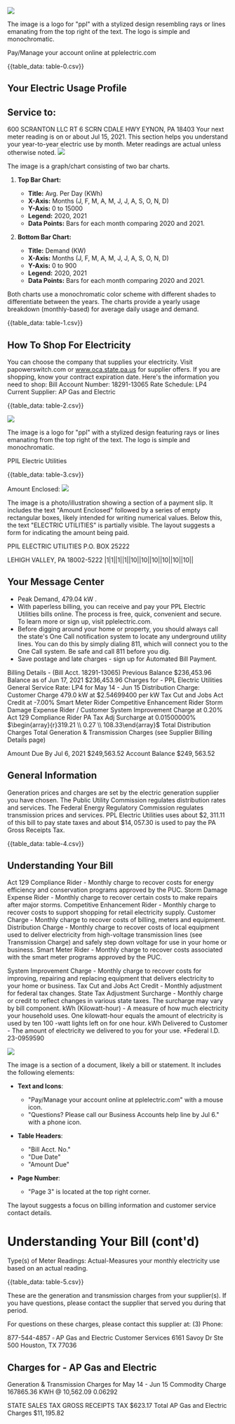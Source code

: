 ![](images/img-0.jpeg)

The image is a logo for "ppl" with a stylized design resembling rays or lines emanating from the top right of the text. The logo is simple and monochromatic.

Pay/Manage your account online at pplelectric.com

{{table_data: table-0.csv}}

## Your Electric Usage Profile

## Service to:

600 SCRANTON LLC
RT 6 SCRN CDALE HWY
EYNON, PA 18403
Your next meter reading is on or about Jul 15, 2021.
This section helps you understand your year-to-year electric use by month. Meter readings are actual unless otherwise noted.
![](images/img-1.jpeg)

The image is a graph/chart consisting of two bar charts.

1. **Top Bar Chart:**
   - **Title:** Avg. Per Day (KWh)
   - **X-Axis:** Months (J, F, M, A, M, J, J, A, S, O, N, D)
   - **Y-Axis:** 0 to 15000
   - **Legend:** 2020, 2021
   - **Data Points:** Bars for each month comparing 2020 and 2021.

2. **Bottom Bar Chart:**
   - **Title:** Demand (KW)
   - **X-Axis:** Months (J, F, M, A, M, J, J, A, S, O, N, D)
   - **Y-Axis:** 0 to 900
   - **Legend:** 2020, 2021
   - **Data Points:** Bars for each month comparing 2020 and 2021.

Both charts use a monochromatic color scheme with different shades to differentiate between the years. The charts provide a yearly usage breakdown (monthly-based) for average daily usage and demand.

{{table_data: table-1.csv}}

## How To Shop For Electricity

You can choose the company that supplies your electricity.
Visit papowerswitch.com or www.oca.state.pa.us for supplier offers.
If you are shopping, know your contract expiration date.
Here's the information you need to shop:
Bill Account Number: 18291-13065 Rate Schedule: LP4
Current Supplier: AP Gas and Electric

{{table_data: table-2.csv}}

![](images/img-2.jpeg)

The image is a logo for "ppl" with a stylized design featuring rays or lines emanating from the top right of the text. The logo is simple and monochromatic.

PPIL Electric Utilities

{{table_data: table-3.csv}}

Amount Enclosed:
![](images/img-3.jpeg)

The image is a photo/illustration showing a section of a payment slip. It includes the text "Amount Enclosed" followed by a series of empty rectangular boxes, likely intended for writing numerical values. Below this, the text "ELECTRIC UTILITIES" is partially visible. The layout suggests a form for indicating the amount being paid.

PPIL ELECTRIC UTILITIES
P.O. BOX 25222

LEHIGH VALLEY, PA 18002-5222
$\left|1| 1| | 1| | 1| | 10| | 10| | 10| | 10| | 10| | 10|\right|$

## Your Message Center

- Peak Demand, 479.04 kW .
- With paperless billing, you can receive and pay your PPL Electric Utilities bills online. The process is free, quick, convenient and secure. To learn more or sign up, visit pplelectric.com.
- Before digging around your home or property, you should always call the state's One Call notification system to locate any underground utility lines. You can do this by simply dialing 811, which will connect you to the One Call system. Be safe and call 811 before you dig.
- Save postage and late charges - sign up for Automated Bill Payment.

Billing Details - (Bill Acct. 18291-13065)
Previous Balance
\$236,453.96
Balance as of Jun 17, 2021
\$236,453.96
Charges for - PPL Electric Utilities
General Service Rate: LP4 for May 14 - Jun 15
Distribution Charge:
Customer Charge
479.0 kW at $\$ 2.54699400$ per kW
Tax Cut and Jobs Act Credit at -7.00\%
Smart Meter Rider
Competitive Enhancement Rider
Storm Damage Expense Rider / Customer
System Improvement Charge at 0.20\%
Act 129 Compliance Rider
PA Tax Adj Surcharge at 0.01500000\%
$\begin{array}{r}319.21 \\ 0.27 \\ 108.33\end{array}$
Total Distribution Charges
Total Generation \& Transmission Charges (see Supplier Billing Details page)

Amount Due By Jul 6, 2021
\$249,563.52
Account Balance
$\$ 249,563.52$

## General Information

Generation prices and charges are set by the electric generation supplier you have chosen. The Public Utility Commission regulates distribution rates and services. The Federal Energy Regulatory Commission regulates transmission prices and services.
PPL Electric Utilities uses about $\$ 2,311.11$ of this bill to pay state taxes and about $\$ 14,057.30$ is used to pay the PA Gross Receipts Tax.

{{table_data: table-4.csv}}

## Understanding Your Bill

Act 129 Compliance Rider - Monthly charge to recover costs for energy efficiency and conservation programs approved by the PUC.
Storm Damage Expense Rider - Monthly charge to recover certain costs to make repairs after major storms.
Competitive Enhancement Rider - Monthly charge to recover costs to support shopping for retail electricity supply.
Customer Charge - Monthly charge to recover costs of billing, meters and equipment.
Distribution Charge - Monthly charge to recover costs of local equipment used to deliver electricity from high-voltage transmission lines (see Transmission Charge) and safely step down voltage for use in your home or business.
Smart Meter Rider - Monthly charge to recover costs associated with the smart meter programs approved by the PUC.

System Improvement Charge - Monthly charge to recover costs for improving, repairing and replacing equipment that delivers electricity to your home or business.
Tax Cut and Jobs Act Credit - Monthly adjustment for federal tax changes.
State Tax Adjustment Surcharge - Monthly charge or credit to reflect changes in various state taxes. The surcharge may vary by bill component.
kWh (Kilowatt-hour) - A measure of how much electricity your household uses. One kilowatt-hour equals the amount of electricity is used by ten 100 -watt lights left on for one hour.
kWh Delivered to Customer - The amount of electricity we delivered to you for your use.
*Federal I.D. 23-0959590

![](images/img-4.jpeg)

The image is a section of a document, likely a bill or statement. It includes the following elements:

- **Text and Icons**:
  - "Pay/Manage your account online at pplelectric.com" with a mouse icon.
  - "Questions? Please call our Business Accounts help line by Jul 6." with a phone icon.
  
- **Table Headers**:
  - "Bill Acct. No."
  - "Due Date"
  - "Amount Due"
  
- **Page Number**:
  - "Page 3" is located at the top right corner.

The layout suggests a focus on billing information and customer service contact details.

# Understanding Your Bill (cont'd) 

Type(s) of Meter Readings:
Actual-Measures your monthly electricity use based on an actual reading.

{{table_data: table-5.csv}}

These are the generation and transmission charges from your supplier(s). If you have questions, please contact the supplier that served you during that period.

For questions on these charges, please contact this supplier at:
(3) Phone:

877-544-4857
$\square$ AP Gas and Electric
Customer Services
6161 Savoy Dr
Ste 500
Houston, TX 77036

## Charges for - AP Gas and Electric

Generation \& Transmission Charges for May 14 - Jun 15
Commodity Charge 167865.36 KWH @ 10,562.09
0.06292

STATE SALES TAX
GROSS RECEIPTS TAX $\$ 623.17$
Total AP Gas and Electric Charges
$\$ 11,195.82$
